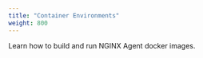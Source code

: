 ```yaml
---
title: "Container Environments"
weight: 800
---
```


Learn how to build and run NGINX Agent docker images.